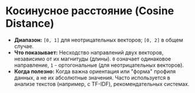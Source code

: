 # Косинусное расстояние (Cosine Distance)

* **Диапазон:** `[0, 1]` для неотрицательных векторов; `[0, 2]` в общем случае.
* **Что показывает:** Несходство направлений двух векторов, независимо от их магнитуды (длины). `0` означает одинаковое направление, `1` - ортогональные (для неотрицательных векторов).
* **Когда полезно:** Когда важна ориентация или "форма" профиля данных, а не их абсолютные значения. Часто используется в анализе текстов (например, с TF-IDF), рекомендательных системах.

